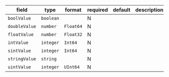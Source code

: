 | field | type | format | required | default | description |
|---|---|---|---|---|---|
| `boolValue` | `boolean` |  | N |  |
| `doubleValue` | `number` | `Float64` | N |  |
| `floatValue` | `number` | `Float32` | N |  |
| `intValue` | `integer` | `Int64` | N |  |
| `sintValue` | `integer` | `Int64` | N |  |
| `stringValue` | `string` |  | N |  |
| `uintValue` | `integer` | `UInt64` | N |  |
